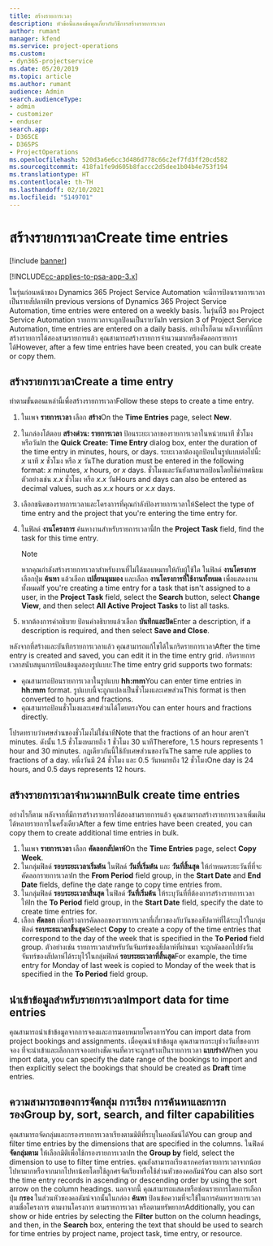 ```yaml
---
title: สร้างรายการเวลา
description: หัวข้อนี้แสดงข้อมูลเกี่ยวกับวิธีการสร้างรายการเวลา
author: rumant
manager: kfend
ms.service: project-operations
ms.custom:
- dyn365-projectservice
ms.date: 05/20/2019
ms.topic: article
ms.author: rumant
audience: Admin
search.audienceType:
- admin
- customizer
- enduser
search.app:
- D365CE
- D365PS
- ProjectOperations
ms.openlocfilehash: 520d3a6e6cc3d486d778c66c2ef7fd3ff20cd582
ms.sourcegitcommit: 418fa1fe9d605b8faccc2d5dee1b04b4e753f194
ms.translationtype: HT
ms.contentlocale: th-TH
ms.lasthandoff: 02/10/2021
ms.locfileid: "5149701"
---
```

# <a name="create-time-entries"></a><span data-ttu-id="80e70-103">สร้างรายการเวลา</span><span class="sxs-lookup"><span data-stu-id="80e70-103">Create time entries</span></span>

[!include [banner](../includes/psa-now-project-operations.md)]

[!INCLUDE[cc-applies-to-psa-app-3.x](../includes/cc-applies-to-psa-app-3x.md)]

<span data-ttu-id="80e70-104">ในรุ่นก่อนหน้าของ Dynamics 365 Project Service Automation จะมีการป้อนรายการเวลาเป็นรายสัปดาห์</span><span class="sxs-lookup"><span data-stu-id="80e70-104">In previous versions of Dynamics 365 Project Service Automation, time entries were entered on a weekly basis.</span></span> <span data-ttu-id="80e70-105">ในรุ่นที่3 ของ Project Service Automation รายการเวลาจะถูกป้อนเป็นรายวัน</span><span class="sxs-lookup"><span data-stu-id="80e70-105">In version 3 of Project Service Automation, time entries are entered on a daily basis.</span></span> <span data-ttu-id="80e70-106">อย่างไรก็ตาม หลังจากที่มีการสร้างรายการได้สองสามรายการแล้ว คุณสามารถสร้างรายการจำนวนมากหรือคัดลอกรายการได้</span><span class="sxs-lookup"><span data-stu-id="80e70-106">However, after a few time entries have been created, you can bulk create or copy them.</span></span>

## <a name="create-a-time-entry"></a><span data-ttu-id="80e70-107">สร้างรายการเวลา</span><span class="sxs-lookup"><span data-stu-id="80e70-107">Create a time entry</span></span>

<span data-ttu-id="80e70-108">ทำตามขั้นตอนเหล่านี้เพื่อสร้างรายการเวลา</span><span class="sxs-lookup"><span data-stu-id="80e70-108">Follow these steps to create a time entry.</span></span>

1. <span data-ttu-id="80e70-109">ในเพจ **รายการเวลา** เลือก **สร้าง**</span><span class="sxs-lookup"><span data-stu-id="80e70-109">On the **Time Entries** page, select **New**.</span></span>
2. <span data-ttu-id="80e70-110">ในกล่องโต้ตอบ **สร้างด่วน: รายการเวลา** ป้อนระยะเวลาของรายการเวลาในหน่วยนาที ชั่วโมง หรือวัน</span><span class="sxs-lookup"><span data-stu-id="80e70-110">In the **Quick Create: Time Entry** dialog box, enter the duration of the time entry in minutes, hours, or days.</span></span> <span data-ttu-id="80e70-111">ระยะเวลาต้องถูกป้อนในรูปแบบต่อไปนี้: *x* นาที *x* ชั่วโมง หรือ *x* วัน</span><span class="sxs-lookup"><span data-stu-id="80e70-111">The duration must be entered in the following format: *x* minutes, *x* hours, or *x* days.</span></span> <span data-ttu-id="80e70-112">ชั่วโมงและวันยังสามารถป้อนโดยใช้ค่าทศนิยม ตัวอย่างเช่น *x.x* ชั่วโมง หรือ *x.x* วัน</span><span class="sxs-lookup"><span data-stu-id="80e70-112">Hours and days can also be entered as decimal values, such as *x.x* hours or *x.x* days.</span></span>
3. <span data-ttu-id="80e70-113">เลือกชนิดของรายการเวลาและโครงการที่คุณกำลังป้องรายการเวลาให้</span><span class="sxs-lookup"><span data-stu-id="80e70-113">Select the type of time entry and the project that you're entering the time entry for.</span></span>
4. <span data-ttu-id="80e70-114">ในฟิลด์ **งานโครงการ** ค้นหางานสำหรับรายการเวลานี้</span><span class="sxs-lookup"><span data-stu-id="80e70-114">In the **Project Task** field, find the task for this time entry.</span></span>

    > [!NOTE]
    > <span data-ttu-id="80e70-115">หากคุณกำลังสร้างรายการเวลาสำหรับงานที่ไม่ได้มอบหมายให้กับผู้ใช้ใด ในฟิลด์ **งานโครงการ** เลือกปุ่ม **ค้นหา** แล้วเลือก **เปลี่ยนมุมมอง** และเลือก **งานโครงการที่ใช้งานทั้งหมด** เพื่อแสดงงานทั้งหมด</span><span class="sxs-lookup"><span data-stu-id="80e70-115">If you're creating a time entry for a task that isn't assigned to a user, in the **Project Task** field, select the **Search** button, select **Change View**, and then select **All Active Project Tasks** to list all tasks.</span></span>

5. <span data-ttu-id="80e70-116">หากต้องการคำอธิบาย ป้อนคำอธิบายแล้วเลือก **บันทึกและปิด**</span><span class="sxs-lookup"><span data-stu-id="80e70-116">Enter a description, if a description is required, and then select **Save and Close**.</span></span>

<span data-ttu-id="80e70-117">หลังจากที่สร้างและบันทึกรายการเวลาแล้ว คุณสามารถแก้ไขได้ในกริดรายการเวลา</span><span class="sxs-lookup"><span data-stu-id="80e70-117">After the time entry is created and saved, you can edit it in the time entry grid.</span></span> <span data-ttu-id="80e70-118">กริดรายการเวลาสนับสนุนการป้อนข้อมูลสองรูปแบบ:</span><span class="sxs-lookup"><span data-stu-id="80e70-118">The time entry grid supports two formats:</span></span>

- <span data-ttu-id="80e70-119">คุณสามารถป้อนรายการเวลาในรูปแบบ **hh:mm**</span><span class="sxs-lookup"><span data-stu-id="80e70-119">You can enter time entries in **hh:mm** format.</span></span> <span data-ttu-id="80e70-120">รูปแบบนี้จะถูกแปลงเป็นชั่วโมงและเศษส่วน</span><span class="sxs-lookup"><span data-stu-id="80e70-120">This format is then converted to hours and fractions.</span></span>
- <span data-ttu-id="80e70-121">คุณสามารถป้อนชั่วโมงและเศษส่วนได้โดยตรง</span><span class="sxs-lookup"><span data-stu-id="80e70-121">You can enter hours and fractions directly.</span></span>

<span data-ttu-id="80e70-122">โปรดทราบว่าเศษส่วนของชั่วโมงไม่ใช่นาที</span><span class="sxs-lookup"><span data-stu-id="80e70-122">Note that the fractions of an hour aren't minutes.</span></span> <span data-ttu-id="80e70-123">ดังนั้น 1.5 ชั่วโมงหมายถึง 1 ชั่วโมง 30 นาที</span><span class="sxs-lookup"><span data-stu-id="80e70-123">Therefore, 1.5 hours represents 1 hour and 30 minutes.</span></span> <span data-ttu-id="80e70-124">กฎเดียวกันนี้ใช้กับเศษส่วนของวัน</span><span class="sxs-lookup"><span data-stu-id="80e70-124">The same rule applies to fractions of a day.</span></span> <span data-ttu-id="80e70-125">หนึ่งวันมี 24 ชั่วโมง และ 0.5 วันหมายถึง 12 ชั่วโมง</span><span class="sxs-lookup"><span data-stu-id="80e70-125">One day is 24 hours, and 0.5 days represents 12 hours.</span></span>

## <a name="bulk-create-time-entries"></a><span data-ttu-id="80e70-126">สร้างรายการเวลาจำนวนมาก</span><span class="sxs-lookup"><span data-stu-id="80e70-126">Bulk create time entries</span></span>

<span data-ttu-id="80e70-127">อย่างไรก็ตาม หลังจากที่มีการสร้างรายการได้สองสามรายการแล้ว คุณสามารถสร้างรายการเวลาเพิ่มเติมได้หลายรายการในครั้งเดียว</span><span class="sxs-lookup"><span data-stu-id="80e70-127">After a few time entries have been created, you can copy them to create additional time entries in bulk.</span></span>

1. <span data-ttu-id="80e70-128">ในเพจ **รายการเวลา** เลือก **คัดลอกสัปดาห์**</span><span class="sxs-lookup"><span data-stu-id="80e70-128">On the **Time Entries** page, select **Copy Week**.</span></span>
2. <span data-ttu-id="80e70-129">ในกลุ่มฟิลด์ **รอบระยะเวลาเริ่มต้น** ในฟิลด์ **วันที่เริ่มต้น** และ **วันที่สิ้นสุด** ให้กำหนดระยะวันที่ที่จะคัดลอกรายการเวลา</span><span class="sxs-lookup"><span data-stu-id="80e70-129">In the **From Period** field group, in the **Start Date** and **End Date** fields, define the date range to copy time entries from.</span></span>
3. <span data-ttu-id="80e70-130">ในกลุ่มฟิลด์ **รอบระยะเวลาสิ้นสุด** ในฟิลด์ **วันที่เริ่มต้น** ให้ระบุวันที่ที่ต้องการสร้างรายการเวลาให้</span><span class="sxs-lookup"><span data-stu-id="80e70-130">In the **To Period** field group, in the **Start Date** field, specify the date to create time entries for.</span></span>
4. <span data-ttu-id="80e70-131">เลือก **คัดลอก** เพื่อสร้างการคัดลอกของรายการเวลาที่เกี่ยวของกับวันของสัปดาห์ที่ได้ระบุไว้ในกลุ่มฟิลด์ **รอบระยะเวลาสิ้นสุด**</span><span class="sxs-lookup"><span data-stu-id="80e70-131">Select **Copy** to create a copy of the time entries that correspond to the day of the week that is specified in the **To Period** field group.</span></span> <span data-ttu-id="80e70-132">ตัวอย่างเช่น รายการเวลาสำหรับวันจันทร์ของสัปดาห์ที่ผ่านมา จะถูกคัดลอกไปยังวันจันทร์ของสัปดาห์ได้ระบุไว้ในกลุ่มฟิลด์ **รอบระยะเวลาที่สิ้นสุด**</span><span class="sxs-lookup"><span data-stu-id="80e70-132">For example, the time entry for Monday of last week is copied to Monday of the week that is specified in the **To Period** field group.</span></span>

## <a name="import-data-for-time-entries"></a><span data-ttu-id="80e70-133">นำเข้าข้อมูลสำหรับรายการเวลา</span><span class="sxs-lookup"><span data-stu-id="80e70-133">Import data for time entries</span></span>

<span data-ttu-id="80e70-134">คุณสามารถนำเข้าข้อมูลจากการจองและการมอบหมายโครงการ</span><span class="sxs-lookup"><span data-stu-id="80e70-134">You can import data from project bookings and assignments.</span></span> <span data-ttu-id="80e70-135">เมื่อคุณนำเข้าข้อมูล คุณสามารถระบุช่วงวันที่ของการจอง ที่จะนำเข้าและเลือกการจองอย่างชัดเจนที่ควรจะถูกสร้างเป็นรายการเวลา **แบบร่าง**</span><span class="sxs-lookup"><span data-stu-id="80e70-135">When you import data, you can specify the date range of the bookings to import and then explicitly select the bookings that should be created as **Draft** time entries.</span></span>

## <a name="group-by-sort-search-and-filter-capabilities"></a><span data-ttu-id="80e70-136">ความสามารถของการจัดกลุ่ม การเรียง การค้นหาและการกรอง</span><span class="sxs-lookup"><span data-stu-id="80e70-136">Group by, sort, search, and filter capabilities</span></span>

<span data-ttu-id="80e70-137">คุณสามารถจัดกลุ่มและกรองรายการเวลาเรียงตามมิติที่ระบุในคอลัมน์ได้</span><span class="sxs-lookup"><span data-stu-id="80e70-137">You can group and filter time entries by the dimensions that are specified in the columns.</span></span> <span data-ttu-id="80e70-138">ในฟิลด์ **จัดกลุ่มตาม** ให้เลือกมิติเพื่อใช้กรองรายการเวลา</span><span class="sxs-lookup"><span data-stu-id="80e70-138">In the **Group by** field, select the dimension to use to filter time entries.</span></span> <span data-ttu-id="80e70-139">คุณยังสามารถเรียงเรกคอร์ดรายการเวลาจากน้อยไปหามากหรือจากมากไปหาน้อยโดยใช้ลูกศรจัดเรียงหรือใช้ส่วนหัวของคอลัมน์</span><span class="sxs-lookup"><span data-stu-id="80e70-139">You can also sort the time entry records in ascending or descending order by using the sort arrow on the column headings.</span></span> <span data-ttu-id="80e70-140">นอกจากนี้ คุณสามารถแสดงหรือซ่อนรายการโดยการเลือกปุ่ม **กรอง** ในส่วนหัวของคอลัมน์จากนั้นในกล่อง **ค้นหา** ป้อนข้อความที่จะใช้ในการค้นหารายการเวลาตามชื่อโครงการ ตามงานโครงการ ตามรายการเวลา หรือตามทรัพยากร</span><span class="sxs-lookup"><span data-stu-id="80e70-140">Additionally, you can show or hide entries by selecting the **Filter** button on the column headings, and then, in the **Search** box, entering the text that should be used to search for time entries by project name, project task, time entry, or resource.</span></span>
